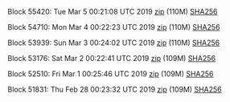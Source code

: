 Block 55420: Tue Mar  5 00:21:08 UTC 2019 [zip](https://dash-bootstrap.ams3.digitaloceanspaces.com/testnet/2019-03-05/bootstrap.dat.zip) (110M) [SHA256](https://dash-bootstrap.ams3.digitaloceanspaces.com/testnet/2019-03-05/sha256.txt)

Block 54710: Mon Mar  4 00:22:23 UTC 2019 [zip](https://dash-bootstrap.ams3.digitaloceanspaces.com/testnet/2019-03-04/bootstrap.dat.zip) (110M) [SHA256](https://dash-bootstrap.ams3.digitaloceanspaces.com/testnet/2019-03-04/sha256.txt)

Block 53939: Sun Mar  3 00:24:02 UTC 2019 [zip](https://dash-bootstrap.ams3.digitaloceanspaces.com/testnet/2019-03-03/bootstrap.dat.zip) (110M) [SHA256](https://dash-bootstrap.ams3.digitaloceanspaces.com/testnet/2019-03-03/sha256.txt)

Block 53176: Sat Mar  2 00:22:41 UTC 2019 [zip](https://dash-bootstrap.ams3.digitaloceanspaces.com/testnet/2019-03-02/bootstrap.dat.zip) (109M) [SHA256](https://dash-bootstrap.ams3.digitaloceanspaces.com/testnet/2019-03-02/sha256.txt)

Block 52510: Fri Mar  1 00:25:46 UTC 2019 [zip](https://dash-bootstrap.ams3.digitaloceanspaces.com/testnet/2019-03-01/bootstrap.dat.zip) (109M) [SHA256](https://dash-bootstrap.ams3.digitaloceanspaces.com/testnet/2019-03-01/sha256.txt)

Block 51831: Thu Feb 28 00:23:32 UTC 2019 [zip](https://dash-bootstrap.ams3.digitaloceanspaces.com/testnet/2019-02-28/bootstrap.dat.zip) (109M) [SHA256](https://dash-bootstrap.ams3.digitaloceanspaces.com/testnet/2019-02-28/sha256.txt)
